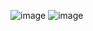 ![image](https://github.com/zinza-academy/covid-19-vaccine-portal-nextjs-quangnm/assets/101373573/f48e4d3b-2d58-4826-bd73-4c75180e7347)
![image](https://github.com/zinza-academy/covid-19-vaccine-portal-nextjs-quangnm/assets/101373573/2bb6fd84-528c-4e71-9201-28aa69c70897)




